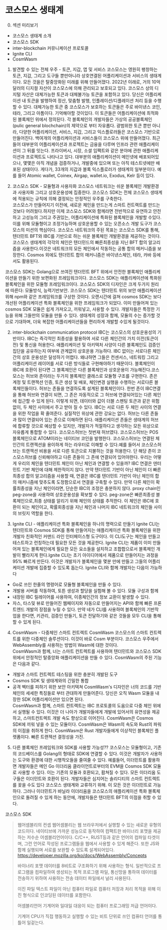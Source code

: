 # 코스모스 생태계

0) 섹션 미리보기
- 코스모스 생태계 소개
- 코스모스 SDK
- inter-blockchain 커뮤니케이션 프로토콜
- Ignite CLI
- CosmWasm 

1) 발견할 수 있는 전체 우주 - 토큰, 지갑, 앱 및 서비스
코스모스는 영원히 팽창하는 토큰, 지갑, 그리고 도구들 뿐만아니라 상호연결된 어플리케이션과 서비스의 생태계이다. 모든 것을은 탈중앙화된 미래를 위해 만들어졌다.
2022년 이래로, 거의 10억 달러의 디지컬 자산이 코스모스에 의해 관리되고 보호되고 있다. 코스모스 상의 디지털 자산은 대체가능한 토큰과 대체불가능 토큰을 포함하고 있다. 당신은 어플리케이션 내 토큰을 발행하여 정산, 맞춤형 발행, 인플레이션/디플레이션 처리 등을 수행할 수 있다.
대체가능한 토큰 중 코스모스가 보호하는 토큰들은 주로 바이낸스 코인, 테라, 그리고 아톰이다. 기억해야할 것이있다. 이 토큰들은 어플리케이션에 최적화된 블록체인 위에서 정의된다. 각 블록체인의 개발자들은 가상의 공공블록체인(pulic general blochchain)의 제약으로 부터 자유롭다.
광범위한 토큰 뿐만 아니라, 다양한 어플리케이션, 서비스, 지갑, 그리고 익스플로러들은 코스모스 기반으로 만들어진다.
백여개의 어플리케이션과 서비스들이 코스모스 위에 만들어졌다. 최근들어 대부분의 어플리케이션과 프로젝트는 금융을 다루며 인프라 관련 애플리케이션이 그 뒤를 잇는다. 프라이버시, 시장, 소셜 임팩트와 같은 분야에 관한 애플리케이션과 프로젝트도 나타나고 있다.
대부분의 애플리케이션이 메인넷에 배포되어있으나, 몇몇은 아직 개념을 검증하거나, 개발중에 있으며 또는 아직 테스트넷에만 배포된 상태이다.
게다가, 33개의 지갑과 블록 익스플로러가 생태계의 일부분이다. 예를 들어 Atomic wallet, Coinex, Airgap, wallet.io, Exodus, Kelr 등이 있다.

2) 코스모스 SDK - 모듈형과 사용자화
코스모스 네트워크는 쉬운 블록체인 개발환경과 사용자화 그리고 상호운용성에 집중한다. 코스모스 SDK는 전체 코스모스 생태계에 적용되는 규칙에 의해 결정되는 안정적인 우주를 구축한다.  
코스모스가 만들어지기 이전에, 새로운 체인을 만드는게 스마트 컨트랙트를 만드는 것보다 어려웠다.하지만 이제 코스모스 SDK와 함께라면 전반적으로 유연하고 안전하고 고성능의 그리고 주권있는, 어플리케이션에 특화된 블록체인을 개발할 수있다. 이를 위해 모듈형이고 조정가능하며 상호운용할 수 있는 오픈소스 개발 도구가 코스모스의 미션의 핵심이다.
코스모스 네트워크의 주된 목표는 코스모스 SDK를 통해, 텐더민트 BFT와 IBC를 기반으로 하는 쉬운 블록체인 개발환경을 제공하는 것이다. 
코스모스 생태계의 각각의 체인은 텐더민드의 빠른최종성을 지닌 BFT 합의 알고리즘을 사용한다.이것은 네트워크의 모든 체인에서 작동하는 공통 합의 메커니즘을 보장한다. Cosmos 외에도 텐더민트 합의 매커니즘은 바이낸스체인, 테라, 카바 등에서도 활용된다.

코스모스 SDK는 Golang으로 쓰여진 텐더민트 BFT 위에서 안전한 블록체인 애플리케이션을 만들기 위한 보편화된 프레임워크이다. 코스모스 SDK는 애플리케이션에 특화된 블록체인을 위한 모듈형 프레임워크이다. 코스모스 SDK의 디자인은 크게 두가지 원리에 따른다: 모듈방식, 능력기반보안. 코스모스 SDK는 텐더민트 위의 보안 애플리케이션 위해 npm와 같은 프레임워크를 구상한 것이다. 오랜시간에 걸쳐 cosmos SDK는 보다 개선된 어플리케이션 특화 블록체인을 위한 프레임워크가 되었다.
이미 만들어져 있는 cosmos SDK 모듈은 쉽게 가져오고, 끼워넣고, 사용할 수 있다. 개발자들은 특정한 기능을 위해 그들만의 모듈을 만들 수 있다. 생태계의 성장과 함께, 모듈의 수는 증가할 것으로 기대하며, 
더욱 복잡한 어플리케이션들을 편리하게 개발할 수있게 될것이다.

2) inter-blockchain communication protocol
IBC는 코스모스의 상호운용성의 기반이다. IBC는 즉각적인 최종성을 활용하여 서로 다른 체인간의 가치 이전(토큰이전) 및 통신을 허용한다. 애플리케이션 및 아키텍처 사양이 다른 블록체인도 검증인 집단을 공유하는지 여부에 관계없이 상호운용 가능하다. 
IBC 없이는 서로다른 체인간의 상호 운용성은 달성하기 어렵다. 왜냐하면 그들은 컨센서스, 네트워킹 그리고 어플리케이션 레이어를 서로 다른 방식들로 구현해야하기 때문이다. 블록체인이 IBC에 호환이 된다면 그 블록체인은 다른 블록체인과 상호운용이 가능해진다.코스모스는 허브와 존이라는 두가지 블록체인 클래스로 모듈형 구조를 구현한다.
존은 계정 및 트랜잭션 인증, 토큰 생성 및 배포, 체인변경 실행을 수행하는 서로다른 블록체인들이다. 허브는 존들을 연결하도록 설계된 블록체인이다. 한번 존이 IBC연결을 통해 허브와 연결이 되면, 그 존은 자동적으로 그 허브에 연결되어있는 다른 체인에 접근할 수 있게 된다. 이렇게 되면, 데이터와 값이 더블 스펜팅 토큰과 같은 위험 없이, 두 체인 사이에서 주고 받아 질 수 있다. IBC는 서로 다른 두 체인 사이의 연결을 위한 작업을 확 줄여준다.
실질적인 위상에 관한 강요는 없다. 허브는 다른 존들과 많이 연결되어 있는 존으로 이해하면 된다. 애플리케이션 존들은 생태계의 허브에 합류할 것으로 예상할 수 있지만, 개발자가 적절하다고 생각하는 모든 위상으로 자유롭게 통합할 수 있다. 
코스모스허브는 첫번재 허브였다.  코스모스허브는 POS 블록체인으로 ATOM이라는 네이티브 코인을 발행한다. 코스모스허브는 연결된 체인간의 트랜젝션을 용이하게 하는 라우터로 이해할 수 있다.예를 들어서  코스모스허브는 트랜잭션 비용을 서로 다른 토큰으로 지불하는 것을 허용한다. 단 해당 존이 코스모스허브를 신뢰해야하고 다른 존들이 그 존에 연결되어 있어야한다. 
우리는 어떻게 우리의 체인을 텐더민트 체인이 아닌 체인과 연결할 수 있을까? IBC 연결은 덴터민트 기반 체인에 대해 제한적이지 않다. 만약 텐더민트 기반이 아닌 체인이 더 빠른최종성 합의 알고리즘을 사용할 때, 연결은 IBC를 텐더민트 기반이 아닌 체인의 합의 매커니즘에 맞추도록 도정함으로서 연결을 구축할 수 있다.
만약 다른 체인이 확률최종성을 지닌 체인이라면, 단순한 IBC의 조정은 충분하지 않다. proxy chain인 peg-zone을 사용하여 상호운용성을 확보할 수 있다. peg-zone은 빠른최종성 블록체인으로,최종 상태를 알리기 위해 체인의 상태를 추적한다. 이 체인은 IBC에 호환이 되는 체인이고, 확률회종성을 지닌 체인과 나머지 IBC 네트워크의 체인들 사이의 브릿지 역할을 한다.

3) Ignite CLI - 애플리케이션 특화 블록체인을 하나의 명력으로 만들기
Ignite CLI는 텐더민트와 Cosmos SDK를 통해 만들어지는 애플리케이션 특화 블록체인을 위한 개발자 친화적인 커맨드 라인 인터페이스형 도구이다. 이 CLI도구는 체인을 만들고 테스트하고 런칭하는데 필요한 모든 것을 제공한다. Ignite CLI는 제품이 이미 만들어져 있는 블록체인에게 필요한 모든 요소들을 설치하고 조합합으로서 블록체인 개발이 빨라지게 한다.Ignite CLI는 초기 아이디어에서 제품으로 만들어지는 과정을 95% 빠르게 만든다. 이것은 개발자가 블록체인을 몇분 만에 만들고 그들의 어플리케이션 개발에 집중할 수 있도록 돕는다.
Ignite CLI와 함께 개발자는 다음이 가능하다
- Go로 쓰인 한줄의 명령어로 모듈형 블록체인을 만들 수 있다.
- 개발용 서버를 작동하여, 토튼 생성과 할당을 실험해 볼 수 있다. 모듈 구성과 함께
- 내장된 IBC 릴레이어를 사용하여, 이종체인간의 정보 교환이 발생할 수 있다. 
- 자스, 타스및 뷰로 만들어진 웹페이지와 자동으로 만들어지는 API와 함께 빠른 프론트엔드 개발의 장점을 누릴 수 있다.
만약 네가 CLI를 사용하여 블록체인의 기반작업을 한다면, 키관리, 검증인 만들기, 토큰 전달하기와 같은 것들을 모두 CLI을 통해 할 수 있게 된다.


4) CosmWasm - 다중체인 스마트 컨트렉트
CosmWasm 코스모스의 스마트 컨트렉트를 위한 다중체인 솔루션이다. 이것이 바로 Cosm 부분이다. 코스모스 우주에서 WebAssembly를 사용하는 방법이 Wasm에 대한 것이다.  
CosmWasm과 함께, 너는 스마트 컨트렉트를 사용하여 텐더민트와 코스모스 SDK위에서 안정적인 탈중앙화 애플리케이션을 만들 수 있다. 
CosmWasm의 주된 기능은 다음과 같다.  
- 개발과 스마트 컨트렉트 테스팅을 위한 충분히 개발된 도구
- Cosmos SDK 및 생태계와의 긴밀한 통합
- 공격 벡터를 피하기 위한 보안 아키텍쳐
CosmWasm's 디자인은 너의 코드를 기반 체인의 세세한 특징들로 부터 관대하게 만들어준다. 당신은 오직 Wasm 모듈을 내장한 SDK 어플리케이션만 있으면 된다.   
CosmWasm과 함께, 스마트 컨트랙트는 IBC 프로토콜의 도움으로 다중 체인 위에서 실행될 수 있다. 이것은 더 나아가 개발자들에게 개발에 있어서의 유연성을 제공하고, 스마트컨트렉트 개발 속도 향상으로 이어진다. CosmWasm은 Cosmos SDK에 끼워 넣을 수 있는 모듈이다. CosmWasm은 Wasm의 속도와 Rust의 파워의 이점을 취하게 한다. CosmWasm은 Rust 개발자들에게 이상적인 블록체인 플렛폼이다. 빠른 트랜젝션 결정성을 가진.

5) 다른 블록체인 프레임워크와 SDK를 사용할 가능성?? 
코스모스는 모듈형이고, 기존의 코드베이스를 Golang의 형태로 SDK에 연결할 수 있다. 이것은 개발자가 사용하는 도구와 환경에 대한 시행착오들을 줄여줄 수 있다.
예를들어, 이더민트를 활용하면 개발자들은 메인 Go 이더리움 클라이언트로부터의 EVM을 Cosmos SDK 모듈로 사용할 수 있다. 이는 기존의 모듈과 호환되고, 홥쳐질 수 있다. 
모든 이더리움 도구들은 이더민트와 호환이 된다. 개발자들은 심지어는 솔리디티의 스마트 컨트렉트를 꽂을 수도 있다 코스모스 생태계와 교류하기 위해. 이 모든 것은 이더민트로 가능하다. 그러나 이더민트가 바닐라 이더리움을 코스모스의 애플리케이션 특화 블록체인으로 돌려질 수 있게 하는 동안에, 개발자들은 텐더민트 BFT의 이점을 취할 수 있다.


코스모스 SDK


> 웹어셈블리의 컨셉
> 웹어셈블리는 웹 브라우저에서 실행할 수 있는 새로운 유형의 코드이다. 네이티브에 가까운 성능으로 동작하여 컴팩트한 바이너리 포맷을 제공하는 저수순 어셈블리언어이다. C/C++, RUST등과 같은 언어의 컴파일 타겟이며, 그런 언어로 작성된 프로그램들을 웹에서 사용할 수 있게 해준다. 또한 JS와 함께 실행되며 서로를 보완할 수 있도록 설계되어있다. 
> https://developer.mozilla.org/ko/docs/WebAssembly/Concepts
>
> 바이너리 포맷
> 데이터를 8비트로 구조화하기 위해 사용하는 형식. 일반적으로 프로그램을 컴파일하여 생성되는 목적 프로그램 파일, 통신망을 통하여 데이터를 전송하기 위하여 사용하는 전송 데이터 파일에서 널리 사용된다.
>
> 이진 파일
> 텍스트 파일이 아닌 컴퓨터 파일로 컴퓨터 저장과 처리 목적을 위해 이진 형식으로 인코딩된 데이터를 포함한다.
>
> 어셈블리언어
> 기계어와 일대일 대응이 되는 컴퓨터 프로그래밍 저급 언어이다.
>
> 기계어
> CPU가 직접 행동하고 실행할 수 있는 비트 단위로 쓰인 컴퓨터 언어를 통틀어 일겉는다.